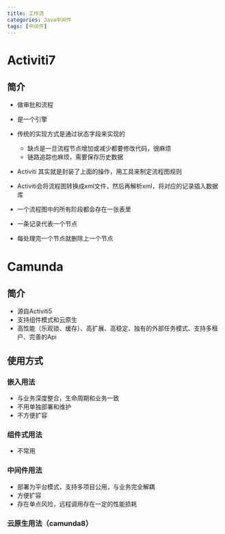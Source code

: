 ```yaml
---
title: 工作流
categories: Java中间件
tags: [中间件]
---
```


# Activiti7

## 简介

- 做审批和流程
- 是一个引擎
- 传统的实现方式是通过状态字段来实现的
  - 缺点是一旦流程节点增加或减少都要修改代码，很麻烦
  - 链路追踪也麻烦，需要保存历史数据

- Activiti 其实就是封装了上面的操作，用工具来制定流程图规则
- Activiti会将流程图转换成xml文件，然后再解析xml，将对应的记录插入数据库
- 一个流程图中的所有阶段都会存在一张表里
- 一条记录代表一个节点
- 每处理完一个节点就删除上一个节点

# Camunda

## 简介

- 源自Activiti5
- 支持组件模式和云原生
- 高性能（乐观锁、缓存）、高扩展、高稳定、独有的外部任务模式、支持多租户、完善的Api

## 使用方式

### 嵌入用法

- 与业务深度整合，生命周期和业务一致
- 不用单独部署和维护
- 不方便扩容

### 组件式用法

- 不常用

### 中间件用法

- 部署为平台模式，支持多项目公用，与业务完全解耦
- 方便扩容
- 存在单点风险，远程调用存在一定的性能损耗

### 云原生用法（camunda8）













